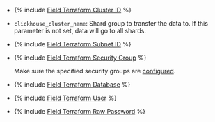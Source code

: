 * {% include [Field Terraform Cluster ID](../../fields/clickhouse/terraform/cluster-id.md) %}
* `clickhouse_cluster_name`: Shard group to transfer the data to. If this parameter is not set, data will go to all shards.
* {% include [Field Terraform Subnet ID](../../fields/clickhouse/terraform/subnet-id.md) %}
* {% include [Field Terraform Security Group](../../fields/common/terraform/security-group-cluster-mdb.md) %}

   Make sure the specified security groups are [configured](../../../../managed-clickhouse/operations/connect/index.md#configuring-security-groups).

* {% include [Field Terraform Database](../../fields/clickhouse/terraform/database.md) %}
* {% include [Field Terraform User](../../fields/clickhouse/terraform/username.md) %}
* {% include [Field Terraform Raw Password](../../fields/clickhouse/terraform/raw-password.md) %}

